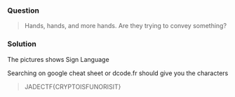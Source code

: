 ### Question

>  Hands, hands, and more hands. Are they trying to convey something?



### Solution

The pictures shows Sign Language

Searching on google cheat sheet or dcode.fr should give you the characters

>  JADECTF{CRYPTOISFUNORISIT}
